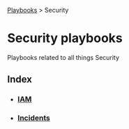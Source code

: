 [Playbooks](../README.md) > Security

# Security playbooks   

Playbooks related to all things Security   

## Index

* ### [IAM](iam/README.md) 
* ### [Incidents](incidents/README.md)
